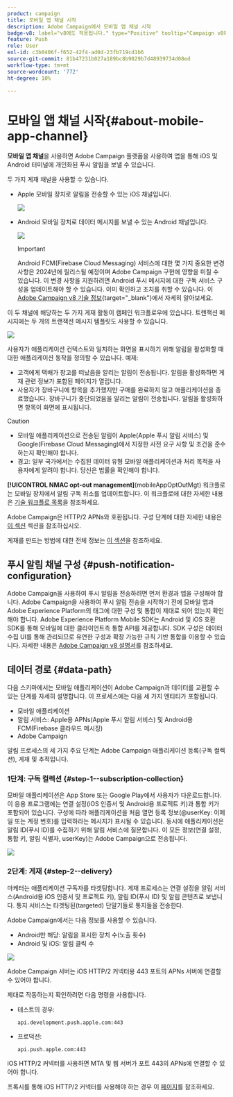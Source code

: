 ```yaml
---
product: campaign
title: 모바일 앱 채널 시작
description: Adobe Campaign에서 모바일 앱 채널 시작
badge-v8: label="v8에도 적용됩니다." type="Positive" tooltip="Campaign v8에도 적용됩니다."
feature: Push
role: User
exl-id: c3b0406f-f652-42f4-ad0d-23fb719cd1b6
source-git-commit: 81b47231b027a189bc8b9029b7d48939734d08ed
workflow-type: tm+mt
source-wordcount: '772'
ht-degree: 10%

---
```


# 모바일 앱 채널 시작{#about-mobile-app-channel}

**모바일 앱 채널**&#x200B;을 사용하면 Adobe Campaign 플랫폼을 사용하여 앱을 통해 iOS 및 Android 터미널에 개인화된 푸시 알림을 보낼 수 있습니다.

두 가지 게재 채널을 사용할 수 있습니다.

* Apple 모바일 장치로 알림을 전송할 수 있는 iOS 채널입니다.

  ![](assets/nmac_intro_2.png)

* Android 모바일 장치로 데이터 메시지를 보낼 수 있는 Android 채널입니다.

  ![](assets/nmac_intro_1.png)

  >[!IMPORTANT]
  >
  >Android FCM(Firebase Cloud Messaging) 서비스에 대한 몇 가지 중요한 변경 사항은 2024년에 릴리스될 예정이며 Adobe Campaign 구현에 영향을 미칠 수 있습니다. 이 변경 사항을 지원하려면 Android 푸시 메시지에 대한 구독 서비스 구성을 업데이트해야 할 수 있습니다. 이미 확인하고 조치를 취할 수 있습니다. 이 [Adobe Campaign v8 기술 정보](https://experienceleague.adobe.com/docs/campaign/technotes-ac/tn-new/push-technote.html?lang=ko){target="_blank"}에서 자세히 알아보세요.

이 두 채널에 해당하는 두 가지 게재 활동이 캠페인 워크플로우에 있습니다. 트랜잭션 메시지에는 두 개의 트랜잭션 메시지 템플릿도 사용할 수 있습니다.

![](assets/nmac_intro_3.png)


사용자가 애플리케이션 컨텍스트와 일치하는 화면을 표시하기 위해 알림을 활성화할 때 대한 애플리케이션 동작을 정의할 수 있습니다. 예제:

* 고객에게 택배가 창고를 떠났음을 알리는 알림이 전송됩니다. 알림을 활성화하면 게재 관련 정보가 포함된 페이지가 열립니다.
* 사용자가 장바구니에 항목을 추가했지만 구매를 완료하지 않고 애플리케이션을 종료했습니다. 장바구니가 중단되었음을 알리는 알림이 전송됩니다. 알림을 활성화하면 항목이 화면에 표시됩니다.

>[!CAUTION]
>
>* 모바일 애플리케이션으로 전송된 알림이 Apple(Apple 푸시 알림 서비스) 및 Google(Firebase Cloud Messaging)에서 지정한 사전 요구 사항 및 조건을 준수하는지 확인해야 합니다.
>* 경고: 일부 국가에서는 수집된 데이터 유형 모바일 애플리케이션과 처리 목적을 사용자에게 알려야 합니다. 당신은 법률을 확인해야 합니다.

**[!UICONTROL NMAC opt-out management]**(mobileAppOptOutMgt) 워크플로는 모바일 장치에서 알림 구독 취소를 업데이트합니다. 이 워크플로에 대한 자세한 내용은 [기술 워크플로 목록](../../workflow/using/about-technical-workflows.md)을 참조하세요.

Adobe Campaign은 HTTP/2 APNs와 호환됩니다. 구성 단계에 대한 자세한 내용은 [이 섹션](configuring-the-mobile-application.md) 섹션을 참조하십시오.

게재를 만드는 방법에 대한 전체 정보는 [이 섹션](steps-about-delivery-creation-steps.md)을 참조하세요.


## 푸시 알림 채널 구성 {#push-notification-configuration}

Adobe Campaign을 사용하여 푸시 알림을 전송하려면 먼저 환경과 앱을 구성해야 합니다. Adobe Campaign을 사용하여 푸시 알림 전송을 시작하기 전에 모바일 앱과 Adobe Experience Platform의 태그에 대한 구성 및 통합이 제대로 되어 있는지 확인해야 합니다. Adobe Experience Platform Mobile SDK는 Android 및 iOS 호환 SDK를 통해 모바일에 대한 클라이언트측 통합 API를 제공합니다. SDK 구성은 데이터 수집 UI를 통해 관리되므로 유연한 구성과 확장 가능한 규칙 기반 통합을 이용할 수 있습니다. 자세한 내용은 [Adobe Campaign v8 설명서](https://experienceleague.adobe.com/ko/docs/campaign/campaign-v8/send/push/push-settings)를 참조하세요.


## 데이터 경로 {#data-path}

다음 스키마에서는 모바일 애플리케이션이 Adobe Campaign과 데이터를 교환할 수 있는 단계를 자세히 설명합니다. 이 프로세스에는 다음 세 가지 엔티티가 포함됩니다.

* 모바일 애플리케이션
* 알림 서비스: Apple용 APNs(Apple 푸시 알림 서비스) 및 Android용 FCM(Firebase 클라우드 메시징)
* Adobe Campaign

알림 프로세스의 세 가지 주요 단계는 Adobe Campaign 애플리케이션 등록(구독 컬렉션), 게재 및 추적입니다.

### 1단계: 구독 컬렉션 {#step-1--subscription-collection}

모바일 애플리케이션은 App Store 또는 Google Play에서 사용자가 다운로드합니다. 이 응용 프로그램에는 연결 설정(iOS 인증서 및 Android용 프로젝트 키)과 통합 키가 포함되어 있습니다. 구성에 따라 애플리케이션을 처음 열면 등록 정보(@userKey: 이메일 또는 계정 번호)를 입력하라는 메시지가 표시될 수 있습니다. 동시에 애플리케이션은 알림 ID(푸시 ID)를 수집하기 위해 알림 서비스에 질문합니다. 이 모든 정보(연결 설정, 통합 키, 알림 식별자, userKey)는 Adobe Campaign으로 전송됩니다.

![](assets/nmac_register_view.png)

### 2단계: 게재 {#step-2--delivery}

마케터는 애플리케이션 구독자를 타겟팅합니다. 게재 프로세스는 연결 설정을 알림 서비스(Android용 iOS 인증서 및 프로젝트 키), 알림 ID(푸시 ID) 및 알림 콘텐츠로 보냅니다. 통지 서비스는 타겟팅된(targeted) 단말기들로 통지들을 전송한다.

Adobe Campaign에서는 다음 정보를 사용할 수 있습니다.

* Android만 해당: 알림을 표시한 장치 수(노출 횟수)
* Android 및 iOS: 알림 클릭 수

![](assets/nmac_delivery_view.png)

Adobe Campaign 서버는 iOS HTTP/2 커넥터용 443 포트의 APNs 서버에 연결할 수 있어야 합니다.

제대로 작동하는지 확인하려면 다음 명령을 사용합니다.

* 테스트의 경우:

  ```
  api.development.push.apple.com:443
  ```

* 프로덕션:

  ```
  api.push.apple.com:443
  ```

iOS HTTP/2 커넥터를 사용하면 MTA 및 웹 서버가 포트 443의 APNs에 연결할 수 있어야 합니다.

프록시를 통해 iOS HTTP/2 커넥터를 사용해야 하는 경우 이 [페이지](../../installation/using/file-res-management.md#proxy-connection-configuration)를 참조하세요.
